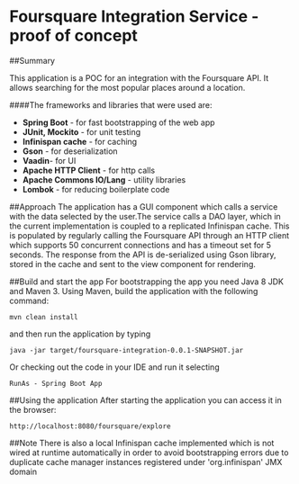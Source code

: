 Foursquare Integration Service - proof of concept
=====================

##Summary

This application is a POC for an integration with the Foursquare API. It allows searching for the most popular places
around a location.

####The frameworks and libraries that were used are:
* **Spring Boot** - for fast bootstrapping of the web app
* **JUnit, Mockito** - for unit testing
* **Infinispan cache** - for caching
* **Gson** - for deserialization
* **Vaadin**- for UI
* **Apache HTTP Client** - for http calls
* **Apache Commons IO/Lang** - utility libraries
* **Lombok** - for reducing boilerplate code


##Approach
The application has a GUI component which calls a service with the data selected by the user.The service calls a DAO 
layer, which in the current implementation is coupled to a replicated Infinispan cache. This is populated by regularly
calling the Foursquare API through an HTTP client which supports 50 concurrent connections and has a timeout set for 5
seconds. The response from the API is de-serialized using Gson library, stored in the cache and sent to the view component
for rendering.


##Build and start the app
For bootstrapping the app you need Java 8 JDK and Maven 3.
Using Maven, build the application with the following command:
```
mvn clean install
```
and then run the application by typing
```
java -jar target/foursquare-integration-0.0.1-SNAPSHOT.jar
```
Or checking out the code in your IDE and run it selecting
```
RunAs - Spring Boot App
```
##Using the application
After starting the application you can access it in the browser:
```
http://localhost:8080/foursquare/explore
```

##Note
There is also a local Infinispan cache implemented which is not wired at runtime automatically in order to avoid 
bootstrapping errors due to duplicate cache manager instances registered under 'org.infinispan' JMX domain